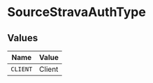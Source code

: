 # SourceStravaAuthType


## Values

| Name     | Value    |
| -------- | -------- |
| `CLIENT` | Client   |